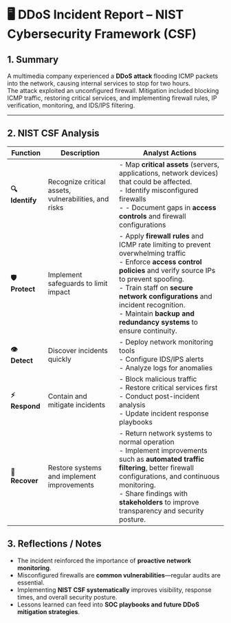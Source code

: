 # 🖥️ DDoS Incident Report – NIST Cybersecurity Framework (CSF)

## **1. Summary**

A multimedia company experienced a **DDoS attack** flooding ICMP packets into the network, causing internal services to stop for two hours.  
The attack exploited an unconfigured firewall. Mitigation included blocking ICMP traffic, restoring critical services, and implementing firewall rules, IP verification, monitoring, and IDS/IPS filtering.

---

## **2. NIST CSF Analysis**

| Function        | Description                                           | Analyst Actions                                                                                                                                                                                                                                                                                                              |
| --------------- | ----------------------------------------------------- | ---------------------------------------------------------------------------------------------------------------------------------------------------------------------------------------------------------------------------------------------------------------------------------------------------------------------------- |
| **🔍 Identify** | Recognize critical assets, vulnerabilities, and risks | - Map **critical assets** (servers, applications, network devices) that could be affected.<br>- Identify misconfigured firewalls<br>- - Document gaps in **access controls** and firewall configurations                                                                                                                     |
| **🛡️ Protect**  | Implement safeguards to limit impact                  | - Apply **firewall rules** and ICMP rate limiting to prevent overwhelming traffic <br>- Enforce **access control policies** and verify source IPs to prevent spoofing.<br>- Train staff on **secure network configurations** and incident recognition.<br>- Maintain **backup and redundancy systems** to ensure continuity. |
| **👁️ Detect**   | Discover incidents quickly                            | - Deploy network monitoring tools<br>- Configure IDS/IPS alerts<br>- Analyze logs for anomalies                                                                                                                                                                                                                              |
| **⚡ Respond**  | Contain and mitigate incidents                        | - Block malicious traffic<br>- Restore critical services first<br>- Conduct post-incident analysis<br>- Update incident response playbooks                                                                                                                                                                                   |
| **🔄 Recover**  | Restore systems and implement improvements            | - Return network systems to normal operation<br>- Implement improvements such as **automated traffic filtering**, better firewall configurations, and continuous monitoring.<br>- Share findings with **stakeholders** to improve transparency and security posture.                                                         |

## **3. Reflections / Notes**

- The incident reinforced the importance of **proactive network monitoring**.
- Misconfigured firewalls are **common vulnerabilities**—regular audits are essential.
- Implementing **NIST CSF systematically** improves visibility, response times, and overall security posture.
- Lessons learned can feed into **SOC playbooks and future DDoS mitigation strategies**.
